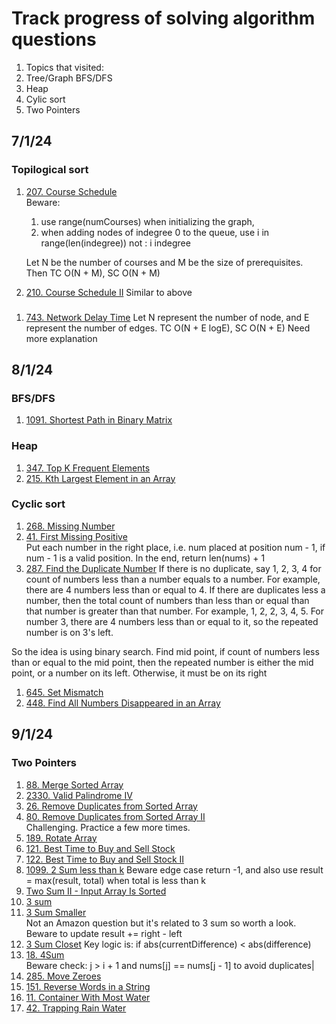 # Track progress of solving algorithm questions

1. Topics that visited:
1. Tree/Graph BFS/DFS
1. Heap
1. Cylic sort
2. Two Pointers

## 7/1/24
### Topilogical sort
1. [207. Course Schedule](https://leetcode.com/problems/course-schedule)  
    Beware:  
    1. use range(numCourses) when initializing the graph,
    2. when adding nodes of indegree 0 to the queue, use i in range(len(indegree)) not : i indegree  
    
    Let N be the number of courses and M be the size of prerequisites. Then TC O(N + M), SC O(N + M)
1. [210. Course Schedule II](https://leetcode.com/problems/course-schedule-ii)
   Similar to above

###
1. [743. Network Delay Time](https://leetcode.com/problems/network-delay-time)
   Let N represent the number of node, and E represent the number of edges.
   TC O(N + E logE), SC O(N + E) Need more explanation

## 8/1/24

### BFS/DFS
1. [1091. Shortest Path in Binary Matrix](https://leetcode.com/problems/shortest-path-in-binary-matrix)

### Heap
1. [347. Top K Frequent Elements](https://leetcode.com/problems/top-k-frequent-elements) 
1. [215. Kth Largest Element in an Array](https://leetcode.com/problems/kth-largest-element-in-an-array)

### Cyclic sort
1. [268. Missing Number](https://leetcode.com/problems/missing-number)
1. [41. First Missing Positive](https://leetcode.com/problems/first-missing-positive/)   
Put each number in the right place, i.e. num placed at position num - 1, if num - 1 is a valid position. In the end, return len(nums) + 1
1. [287. Find the Duplicate Number](https://leetcode.com/problems/find-the-duplicate-number) 
If there is no duplicate, say 1, 2, 3, 4 for count of numbers less than a number equals to a number. For example, there are 4 numbers less than or equal to 4. If there are duplicates less a number, then the total count of numbers than less than or equal than that number is greater than that number. For example, 1, 2, 2, 3, 4, 5. For number 3, there are 4 numbers less than or equal to it, so the repeated number is on 3's left.

So the idea is using binary search. Find mid point, if count of numbers less than or equal to the mid point, then the repeated number is either the mid point, or a number on its left. Otherwise, it must be on its right
1. [645. Set Mismatch](https://leetcode.com/problems/set-mismatch) 
1. [448. Find All Numbers Disappeared in an Array](https://leetcode.com/problems/find-all-numbers-disappeared-in-an-array)  

## 9/1/24

### Two Pointers
1. [88. Merge Sorted Array](https://leetcode.com/problems/merge-sorted-array)
2. [2330. Valid Palindrome IV](https://leetcode.com/problems/valid-palindrome-iv)
3. [26. Remove Duplicates from Sorted Array](https://leetcode.com/problems/remove-duplicates-from-sorted-array/)
4. [80. Remove Duplicates from Sorted Array II](https://leetcode.com/problems/remove-duplicates-from-sorted-array-ii)  
   Challenging. Practice a few more times.
5. [189. Rotate Array](https://leetcode.com/problems/rotate-array)
6. [121. Best Time to Buy and Sell Stock](https://leetcode.com/problems/best-time-to-buy-and-sell-stock)
7. [122. Best Time to Buy and Sell Stock II](https://leetcode.com/problems/best-time-to-buy-and-sell-stock-ii)
8. [1099. 2 Sum less than k](https://leetcode.com/problems/two-sum-less-than-k) 
    Beware edge case return -1, and also use result = max(result, total) when total is less than k
9. [Two Sum II - Input Array Is Sorted](https://leetcode.com/problems/two-sum-ii-input-array-is-sorted)
10. [3 sum](https://leetcode.com/problems/3sum)
11. [3 Sum Smaller](https://leetcode.com/problems/3sum-smaller)  
    Not an Amazon question but it's related to 3 sum so worth a look. Beware to update result += right - left  
12. [3 Sum Closet](https://leetcode.com/problems/3sum-closest) 
    Key logic is: if abs(currentDifference) < abs(difference)
13. [18. 4Sum](https://leetcode.com/problems/4sum)  
     Beware check: j > i + 1 and nums[j] == nums[j - 1] to avoid duplicates|
14. [285. Move Zeroes](https://leetcode.com/problems/move-zeroes)
15. [151. Reverse Words in a String](https://leetcode.com/problems/reverse-words-in-a-string)
16. [11. Container With Most Water](https://leetcode.com/problems/container-with-most-water)
17. [42. Trapping Rain Water](https://leetcode.com/problems/trapping-rain-water)
